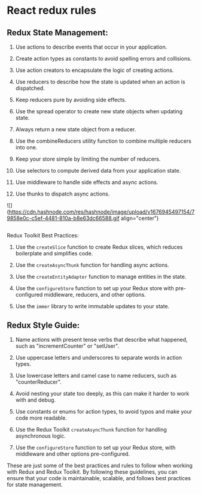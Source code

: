 # React redux rules

## Redux State Management:

1. Use actions to describe events that occur in your application.
    
2. Create action types as constants to avoid spelling errors and collisions.
    
3. Use action creators to encapsulate the logic of creating actions.
    
4. Use reducers to describe how the state is updated when an action is dispatched.
    
5. Keep reducers pure by avoiding side effects.
    
6. Use the spread operator to create new state objects when updating state.
    
7. Always return a new state object from a reducer.
    
8. Use the combineReducers utility function to combine multiple reducers into one.
    
9. Keep your store simple by limiting the number of reducers.
    
10. Use selectors to compute derived data from your application state.
    
11. Use middleware to handle side effects and async actions.
    
12. Use thunks to dispatch async actions.
    

![](https://cdn.hashnode.com/res/hashnode/image/upload/v1676945497154/79858e0c-c5ef-4481-810a-b8e63dc66588.gif align="center")

##   
Redux Toolkit Best Practices:

1. Use the `createSlice` function to create Redux slices, which reduces boilerplate and simplifies code.
    
2. Use the `createAsyncThunk` function for handling async actions.
    
3. Use the `createEntityAdapter` function to manage entities in the state.
    
4. Use the `configureStore` function to set up your Redux store with pre-configured middleware, reducers, and other options.
    
5. Use the `immer` library to write immutable updates to your state.
    

## Redux Style Guide:

1. Name actions with present tense verbs that describe what happened, such as "incrementCounter" or "setUser".
    
2. Use uppercase letters and underscores to separate words in action types.
    
3. Use lowercase letters and camel case to name reducers, such as "counterReducer".
    
4. Avoid nesting your state too deeply, as this can make it harder to work with and debug.
    
5. Use constants or enums for action types, to avoid typos and make your code more readable.
    
6. Use the Redux Toolkit `createAsyncThunk` function for handling asynchronous logic.
    
7. Use the `configureStore` function to set up your Redux store, with middleware and other options pre-configured.
    

These are just some of the best practices and rules to follow when working with Redux and Redux Toolkit. By following these guidelines, you can ensure that your code is maintainable, scalable, and follows best practices for state management.